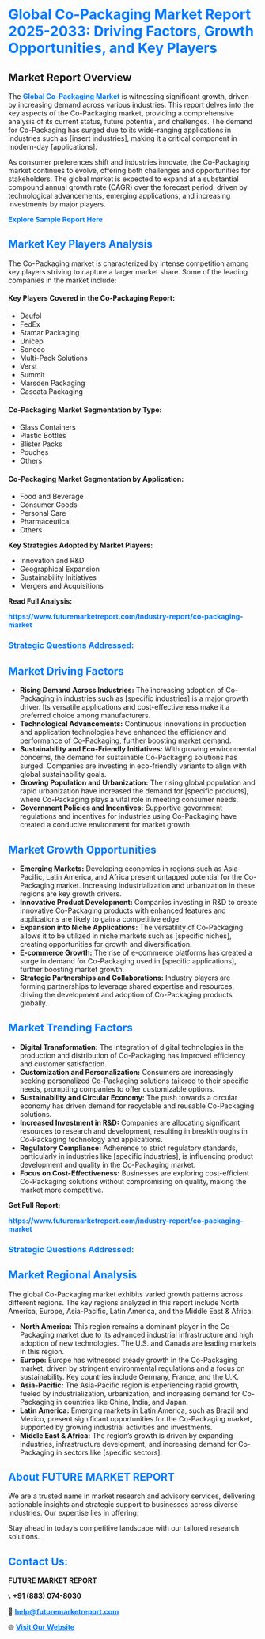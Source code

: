 <h1 style="color: #007BFF;">Global Co-Packaging Market Report 2025-2033: Driving Factors, Growth Opportunities, and Key Players</h1>

<section id="overview">
<h2>Market Report Overview</h2>
<p>The <a href="https://www.futuremarketreport.com/industry-report/co-packaging-market" style="color: #007BFF; text-decoration: none;"><strong>Global Co-Packaging Market</strong></a> is witnessing significant growth, driven by increasing demand across various industries. This report delves into the key aspects of the Co-Packaging market, providing a comprehensive analysis of its current status, future potential, and challenges. The demand for Co-Packaging has surged due to its wide-ranging applications in industries such as [insert industries], making it a critical component in modern-day [applications].</p>
<p>As consumer preferences shift and industries innovate, the Co-Packaging market continues to evolve, offering both challenges and opportunities for stakeholders. The global market is expected to expand at a substantial compound annual growth rate (CAGR) over the forecast period, driven by technological advancements, emerging applications, and increasing investments by major players.</p>
</section>

<section id="overview">
<p><a href="https://www.futuremarketreport.com/request-sample/reportId=46663" style="color: #007BFF; text-decoration: none;"><strong>Explore Sample Report Here</strong></a></p>
</section>

<section id="key-players">
<h2 style="color: #007BFF;">Market Key Players Analysis</h2>
<p>The Co-Packaging market is characterized by intense competition among key players striving to capture a larger market share. Some of the leading companies in the market include:</p>
<h4>Key Players Covered in the Co-Packaging Report:</h4>
<ul><li>Deufol</li><li>FedEx</li><li>Stamar Packaging</li><li>Unicep</li><li>Sonoco</li><li>Multi-Pack Solutions</li><li>Verst</li><li>Summit</li><li>Marsden Packaging</li><li>Cascata Packaging</li></ul>
<h4>Co-Packaging Market Segmentation by Type:</h4>
<ul><li>Glass Containers</li><li>Plastic Bottles</li><li>Blister Packs</li><li>Pouches</li><li>Others</li></ul>

<h4>Co-Packaging Market Segmentation by Application:</h4>
<ul><li>Food and Beverage</li><li>Consumer Goods</li><li>Personal Care</li><li>Pharmaceutical</li><li>Others</li></ul>
<p><strong>Key Strategies Adopted by Market Players:</strong></p>
<ul>
<li>Innovation and R&D</li>
<li>Geographical Expansion</li>
<li>Sustainability Initiatives</li>
<li>Mergers and Acquisitions</li>
</ul>
</section>

<section>
<p><strong>Read Full Analysis: </strong></p><a href="https://www.futuremarketreport.com/industry-report/co-packaging-market" style="color: #007BFF; text-decoration: none;"><strong>https://www.futuremarketreport.com/industry-report/co-packaging-market</strong></a>
<h3 style="color: #007BFF;">Strategic Questions Addressed:</h3>
</section>

<section id="driving-factors">
<h2 style="color: #007BFF;">Market Driving Factors</h2>
<ul>
<li><strong>Rising Demand Across Industries:</strong> The increasing adoption of Co-Packaging in industries such as [specific industries] is a major growth driver. Its versatile applications and cost-effectiveness make it a preferred choice among manufacturers.</li>
<li><strong>Technological Advancements:</strong> Continuous innovations in production and application technologies have enhanced the efficiency and performance of Co-Packaging, further boosting market demand.</li>
<li><strong>Sustainability and Eco-Friendly Initiatives:</strong> With growing environmental concerns, the demand for sustainable Co-Packaging solutions has surged. Companies are investing in eco-friendly variants to align with global sustainability goals.</li>
<li><strong>Growing Population and Urbanization:</strong> The rising global population and rapid urbanization have increased the demand for [specific products], where Co-Packaging plays a vital role in meeting consumer needs.</li>
<li><strong>Government Policies and Incentives:</strong> Supportive government regulations and incentives for industries using Co-Packaging have created a conducive environment for market growth.</li>
</ul>
</section>

<section id="growth-opportunities">
<h2 style="color: #007BFF;">Market Growth Opportunities</h2>
<ul>
<li><strong>Emerging Markets:</strong> Developing economies in regions such as Asia-Pacific, Latin America, and Africa present untapped potential for the Co-Packaging market. Increasing industrialization and urbanization in these regions are key growth drivers.</li>
<li><strong>Innovative Product Development:</strong> Companies investing in R&D to create innovative Co-Packaging products with enhanced features and applications are likely to gain a competitive edge.</li>
<li><strong>Expansion into Niche Applications:</strong> The versatility of Co-Packaging allows it to be utilized in niche markets such as [specific niches], creating opportunities for growth and diversification.</li>
<li><strong>E-commerce Growth:</strong> The rise of e-commerce platforms has created a surge in demand for Co-Packaging used in [specific applications], further boosting market growth.</li>
<li><strong>Strategic Partnerships and Collaborations:</strong> Industry players are forming partnerships to leverage shared expertise and resources, driving the development and adoption of Co-Packaging products globally.</li>
</ul>
</section>

<section id="trending-factors">
<h2 style="color: #007BFF;">Market Trending Factors</h2>
<ul>
<li><strong>Digital Transformation:</strong> The integration of digital technologies in the production and distribution of Co-Packaging has improved efficiency and customer satisfaction.</li>
<li><strong>Customization and Personalization:</strong> Consumers are increasingly seeking personalized Co-Packaging solutions tailored to their specific needs, prompting companies to offer customizable options.</li>
<li><strong>Sustainability and Circular Economy:</strong> The push towards a circular economy has driven demand for recyclable and reusable Co-Packaging solutions.</li>
<li><strong>Increased Investment in R&D:</strong> Companies are allocating significant resources to research and development, resulting in breakthroughs in Co-Packaging technology and applications.</li>
<li><strong>Regulatory Compliance:</strong> Adherence to strict regulatory standards, particularly in industries like [specific industries], is influencing product development and quality in the Co-Packaging market.</li>
<li><strong>Focus on Cost-Effectiveness:</strong> Businesses are exploring cost-efficient Co-Packaging solutions without compromising on quality, making the market more competitive.</li>
</ul>
</section>

<section>
<p><strong>Get Full Report: </strong></p><a href="https://www.futuremarketreport.com/industry-report/co-packaging-market" style="color: #007BFF; text-decoration: none;"><strong>https://www.futuremarketreport.com/industry-report/co-packaging-market</strong></a>
<h3 style="color: #007BFF;">Strategic Questions Addressed:</h3>
</section>


<section id="regional-analysis">
<h2 style="color: #007BFF;">Market Regional Analysis</h2>
<p>The global Co-Packaging market exhibits varied growth patterns across different regions. The key regions analyzed in this report include North America, Europe, Asia-Pacific, Latin America, and the Middle East & Africa:</p>
<ul>
<li><strong>North America:</strong> This region remains a dominant player in the Co-Packaging market due to its advanced industrial infrastructure and high adoption of new technologies. The U.S. and Canada are leading markets in this region.</li>
<li><strong>Europe:</strong> Europe has witnessed steady growth in the Co-Packaging market, driven by stringent environmental regulations and a focus on sustainability. Key countries include Germany, France, and the U.K.</li>
<li><strong>Asia-Pacific:</strong> The Asia-Pacific region is experiencing rapid growth, fueled by industrialization, urbanization, and increasing demand for Co-Packaging in countries like China, India, and Japan.</li>
<li><strong>Latin America:</strong> Emerging markets in Latin America, such as Brazil and Mexico, present significant opportunities for the Co-Packaging market, supported by growing industrial activities and investments.</li>
<li><strong>Middle East & Africa:</strong> The region’s growth is driven by expanding industries, infrastructure development, and increasing demand for Co-Packaging in sectors like [specific sectors].</li>
</ul>
</section>

<footer>
<h2 style="color: #007BFF;">About FUTURE MARKET REPORT</h2>
<p>We are a trusted name in market research and advisory services, delivering actionable insights and strategic support to businesses across diverse industries. Our expertise lies in offering:</p>

<p>Stay ahead in today’s competitive landscape with our tailored research solutions.</p>

<h2 style="color: #007BFF;">Contact Us:</h2>
<p><strong>FUTURE MARKET REPORT</strong></p>
<p>📞 <strong>+91 (883) 074-8030</strong></p>
<p>📧 <strong><a href="mailto:help@futuremarketreport.com" style="color: #007BFF;">help@futuremarketreport.com</a></strong></p>
<p>🌐 <strong><a href="https://www.futuremarketreport.com/" style="color: #007BFF;">Visit Our Website</a></strong></p>
</footer>